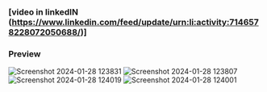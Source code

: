 ### [video in linkedIN (https://www.linkedin.com/feed/update/urn:li:activity:7146578228072050688/)]
### Preview 
![Screenshot 2024-01-28 123831](https://github.com/stuffie1/Stuffie_Messenger/assets/138445947/f8b8ede2-27c5-4b39-a2e2-256319e2f952)
![Screenshot 2024-01-28 123807](https://github.com/stuffie1/Stuffie_Messenger/assets/138445947/55d38cad-7c2f-4353-9fb7-6af4829bd0f2)
![Screenshot 2024-01-28 124019](https://github.com/stuffie1/Stuffie_Messenger/assets/138445947/9842c477-4609-495c-9ad2-794998f2967f)
![Screenshot 2024-01-28 124001](https://github.com/stuffie1/Stuffie_Messenger/assets/138445947/3e4a0a19-c2c1-4432-8595-e0c2ceaceecd)

